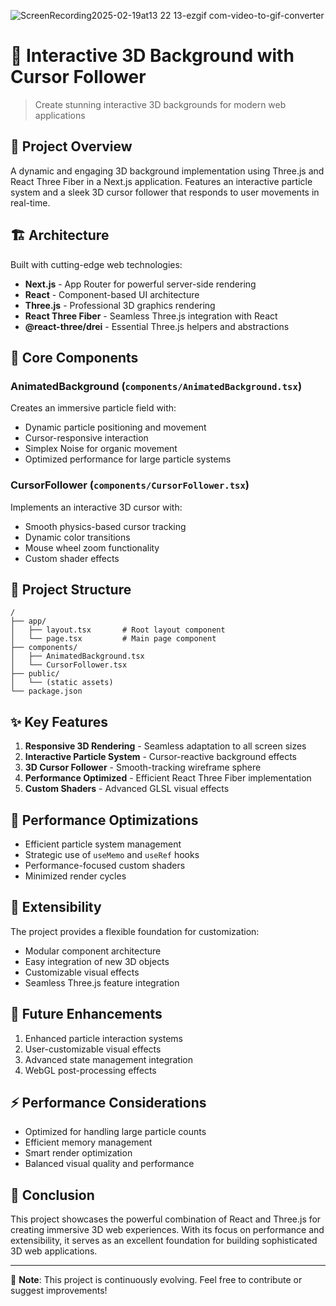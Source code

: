 ![ScreenRecording2025-02-19at13 22 13-ezgif com-video-to-gif-converter](https://github.com/user-attachments/assets/96ba8377-af7b-4030-a65d-fb0e0fd01d4f)

# 🌟 Interactive 3D Background with Cursor Follower

> Create stunning interactive 3D backgrounds for modern web applications

## 🎯 Project Overview

A dynamic and engaging 3D background implementation using Three.js and React Three Fiber in a Next.js application. Features an interactive particle system and a sleek 3D cursor follower that responds to user movements in real-time.

## 🏗️ Architecture

Built with cutting-edge web technologies:

* **Next.js** - App Router for powerful server-side rendering
* **React** - Component-based UI architecture
* **Three.js** - Professional 3D graphics rendering
* **React Three Fiber** - Seamless Three.js integration with React
* **@react-three/drei** - Essential Three.js helpers and abstractions

## 🧩 Core Components

### AnimatedBackground (`components/AnimatedBackground.tsx`)

Creates an immersive particle field with:
* Dynamic particle positioning and movement
* Cursor-responsive interaction
* Simplex Noise for organic movement
* Optimized performance for large particle systems

### CursorFollower (`components/CursorFollower.tsx`)

Implements an interactive 3D cursor with:
* Smooth physics-based cursor tracking
* Dynamic color transitions
* Mouse wheel zoom functionality
* Custom shader effects

## 📁 Project Structure

```
/
├── app/
│   ├── layout.tsx       # Root layout component
│   └── page.tsx         # Main page component
├── components/
│   ├── AnimatedBackground.tsx
│   └── CursorFollower.tsx
├── public/
│   └── (static assets)
└── package.json
```

## ✨ Key Features

1. **Responsive 3D Rendering** - Seamless adaptation to all screen sizes
2. **Interactive Particle System** - Cursor-reactive background effects
3. **3D Cursor Follower** - Smooth-tracking wireframe sphere
4. **Performance Optimized** - Efficient React Three Fiber implementation
5. **Custom Shaders** - Advanced GLSL visual effects

## 🚀 Performance Optimizations

* Efficient particle system management
* Strategic use of `useMemo` and `useRef` hooks
* Performance-focused custom shaders
* Minimized render cycles

## 🔌 Extensibility

The project provides a flexible foundation for customization:

* Modular component architecture
* Easy integration of new 3D objects
* Customizable visual effects
* Seamless Three.js feature integration

## 🔮 Future Enhancements

1. Enhanced particle interaction systems
2. User-customizable visual effects
3. Advanced state management integration
4. WebGL post-processing effects

## ⚡ Performance Considerations

* Optimized for handling large particle counts
* Efficient memory management
* Smart render optimization
* Balanced visual quality and performance

## 🎉 Conclusion

This project showcases the powerful combination of React and Three.js for creating immersive 3D web experiences. With its focus on performance and extensibility, it serves as an excellent foundation for building sophisticated 3D web applications.

---

📝 **Note**: This project is continuously evolving. Feel free to contribute or suggest improvements!
